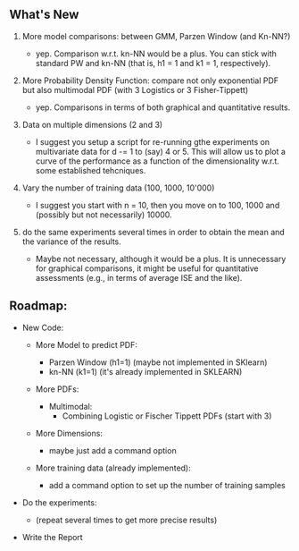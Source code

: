 ## What's New

1. More model comparisons: between GMM, Parzen Window (and Kn-NN?)

   - yep. Comparison w.r.t. kn-NN would be a plus. You can stick with standard
     PW and kn-NN (that is, h1 = 1 and k1 = 1, respectively).

2. More Probability Density Function: compare not only exponential PDF but also multimodal PDF (with 3 Logistics or 3 Fisher-Tippett)

   - yep. Comparisons in terms of both graphical and quantitative results.

3. Data on multiple dimensions (2 and 3)

   - I suggest you setup a script for re-running gthe experiments on
     multivariate data for d -= 1 to (say) 4 or 5. This will allow us to plot a
     curve of the performance as a function of the dimensionality w.r.t. some
     established tehcniques.

4. Vary the number of training data (100, 1000, 10'000)

   - I suggest you start with n = 10, then you move on to 100, 1000 and
     (possibly but not necessarily) 10000.

5. do the same experiments several times in order to obtain the mean and the variance of the results.
   - Maybe not necessary, although it would be a plus. It is unnecessary for
     graphical comparisons, it might be useful for quantitative assessments
     (e.g., in terms of average ISE and the like).

## Roadmap:

- New Code:

  - More Model to predict PDF:

    - Parzen Window (h1=1) (maybe not implemented in SKlearn)
    - kn-NN (k1=1) (it's already implemented in SKLEARN)

  - More PDFs:

    - Multimodal:
      - Combining Logistic or Fischer Tippett PDFs (start with 3)

  - More Dimensions:

    - maybe just add a command option

  - More training data (already implemented):
    - add a command option to set up the number of training samples

- Do the experiments:

  - (repeat several times to get more precise results)

- Write the Report

